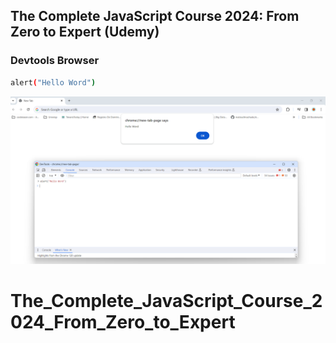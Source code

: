## The Complete JavaScript Course 2024: From Zero to Expert (Udemy)

### Devtools Browser

```sh
alert("Hello Word")
```

![Alt text](image.png)
# The_Complete_JavaScript_Course_2024_From_Zero_to_Expert
